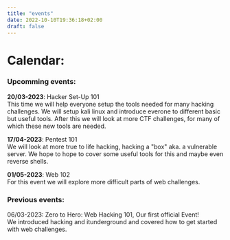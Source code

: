 ```yaml
---
title: "events"
date: 2022-10-10T19:36:18+02:00
draft: false
---
```

# Calendar: 
### Upcomming events:
**20/03-2023**: Hacker Set-Up 101   
This time we will help everyone setup the tools needed for many hacking challenges. We will setup kali linux and introduce everone to different basic but useful tools. After this we will look at more CTF challenges, for many of which these new tools are needed. 

**17/04-2023**: Pentest 101  
We will look at more true to life hacking, hacking a "box" aka. a vulnerable server. We hope to hope to cover some useful tools for this and maybe even reverse shells.

**01/05-2023**: Web 102  
For this event we will explore more difficult parts of web challenges. 

### Previous events:  
06/03-2023: Zero to Hero: Web Hacking 101, Our first official Event!  
We introduced hacking and itunderground and covered how to get started with web challenges.

